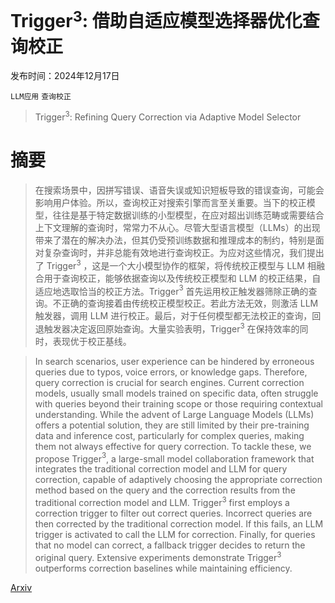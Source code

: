 # Trigger$^3$: 借助自适应模型选择器优化查询校正

发布时间：2024年12月17日

`LLM应用` `查询校正`

> Trigger$^3$: Refining Query Correction via Adaptive Model Selector

# 摘要

> 在搜索场景中，因拼写错误、语音失误或知识短板导致的错误查询，可能会影响用户体验。所以，查询校正对搜索引擎而言至关重要。当下的校正模型，往往是基于特定数据训练的小型模型，在应对超出训练范畴或需要结合上下文理解的查询时，常常力不从心。尽管大型语言模型（LLMs）的出现带来了潜在的解决办法，但其仍受预训练数据和推理成本的制约，特别是面对复杂查询时，并非总能有效地进行查询校正。为应对这些情况，我们提出了 Trigger$^3$ ，这是一个大小模型协作的框架，将传统校正模型与 LLM 相融合用于查询校正，能够依据查询以及传统校正模型和 LLM 的校正结果，自适应地选取恰当的校正方法。Trigger$^3$ 首先运用校正触发器筛除正确的查询。不正确的查询接着由传统校正模型校正。若此方法无效，则激活 LLM 触发器，调用 LLM 进行校正。最后，对于任何模型都无法校正的查询，回退触发器决定返回原始查询。大量实验表明，Trigger$^3$ 在保持效率的同时，表现优于校正基线。

> In search scenarios, user experience can be hindered by erroneous queries due to typos, voice errors, or knowledge gaps. Therefore, query correction is crucial for search engines. Current correction models, usually small models trained on specific data, often struggle with queries beyond their training scope or those requiring contextual understanding. While the advent of Large Language Models (LLMs) offers a potential solution, they are still limited by their pre-training data and inference cost, particularly for complex queries, making them not always effective for query correction. To tackle these, we propose Trigger$^3$, a large-small model collaboration framework that integrates the traditional correction model and LLM for query correction, capable of adaptively choosing the appropriate correction method based on the query and the correction results from the traditional correction model and LLM. Trigger$^3$ first employs a correction trigger to filter out correct queries. Incorrect queries are then corrected by the traditional correction model. If this fails, an LLM trigger is activated to call the LLM for correction. Finally, for queries that no model can correct, a fallback trigger decides to return the original query. Extensive experiments demonstrate Trigger$^3$ outperforms correction baselines while maintaining efficiency.

[Arxiv](https://arxiv.org/abs/2412.12701)